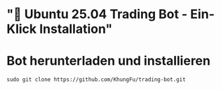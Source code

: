 # "🎯 Ubuntu 25.04 Trading Bot - Ein-Klick Installation"

# Bot herunterladen und installieren

```shell
sudo git clone https://github.com/KhungFu/trading-bot.git
```
